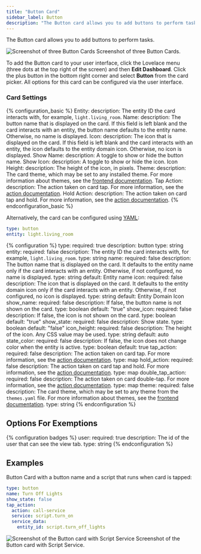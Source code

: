```yaml
---
title: "Button Card"
sidebar_label: Button
description: "The Button card allows you to add buttons to perform tasks."
---
```


The Button card allows you to add buttons to perform tasks.

<p class='img'>
<img src='/images/lovelace/lovelace_entity_button_card.png' alt='Screenshot of three Button Cards'>
Screenshot of three Button Cards.
</p>

To add the Button card to your user interface, click the Lovelace menu (three dots at the top right of the screen) and then **Edit Dashboard**. Click the plus button in the bottom right corner and select **Button** from the card picker. All options for this card can be configured via the user interface.

### Card Settings

{% configuration_basic %}
Entity:
  description: The entity ID the card interacts with, for example, `light.living_room`.
Name:
  description: The button name that is displayed on the card. If this field is left blank and the card interacts with an entity, the button name defaults to the entity name. Otherwise, no name is displayed.
Icon:
  description: The icon that is displayed on the card. If this field is left blank and the card interacts with an entity, the icon defaults to the entity domain icon. Otherwise, no icon is displayed.
Show Name:
  description: A toggle to show or hide the button name.
Show Icon:
  description: A toggle to show or hide the icon.
Icon Height:
  description: The height of the icon, in pixels.
Theme:
  description: The card theme, which may be set to any installed theme. For more information about themes, see the [frontend documentation](https://www.home-assistant.io/integrations/frontend/).
Tap Action:
  description: The action taken on card tap. For more information, see the [action documentation](/lovelace/actions/#tap-action).
Hold Action:
  description: The action taken on card tap and hold. For more information, see the [action documentation](/lovelace/actions/#hold-action).
{% endconfiguration_basic %}


Alternatively, the card can be configured using [YAML](https://www.home-assistant.io/lovelace/yaml-mode/):

```yaml
type: button
entity: light.living_room
```

{% configuration %}
type:
  required: true
  description: button
  type: string
entity:
  required: false
  description: The entity ID the card interacts with, for example, `light.living_room`.
  type: string
name:
  required: false
  description: The button name that is displayed on the card. It defaults to the entity name only if the card interacts with an entity. Otherwise, if not configured, no name is displayed.
  type: string
  default: Entity name
icon:
  required: false
  description: The icon that is displayed on the card. It defaults to the entity domain icon only if the card interacts with an entity. Otherwise, if not configured, no icon is displayed.
  type: string
  default: Entity Domain Icon
show_name:
  required: false
  description: If false, the button name is not shown on the card.
  type: boolean
  default: "true"
show_icon:
  required: false
  description: If false, the icon is not shown on the card.
  type: boolean
  default: "true"
show_state:
  required: false
  description: Show state.
  type: boolean
  default: "false"
icon_height:
  required: false
  description: The height of the icon. Any CSS value may be used.
  type: string
  default: auto
state_color:
  required: false
  description: If false, the icon does not change color when the entity is active.
  type: boolean
  default: true
tap_action:
  required: false
  description: The action taken on card tap. For more information, see the [action documentation](/lovelace/actions/#tap-action).
  type: map
hold_action:
  required: false
  description: The action taken on card tap and hold. For more information, see the [action documentation](/lovelace/actions/#hold-action).
  type: map
double_tap_action:
  required: false
  description: The action taken on card double-tap. For more information, see the [action documentation](/lovelace/actions/#double-tap-action).
  type: map
theme:
  required: false
  description: The card theme, which may be set to any theme from the `themes.yaml` file. For more information about themes, see the [frontend documentation](https://www.home-assistant.io/integrations/frontend/).
  type: string
{% endconfiguration %}

## Options For Exemptions

{% configuration badges %}
user:
  required: true
  description: The id of the user that can see the view tab.
  type: string
{% endconfiguration %}

## Examples

Button Card with a button name and a script that runs when card is tapped:

```yaml
type: button
name: Turn Off Lights
show_state: false
tap_action:
  action: call-service
  service: script.turn_on
  service_data:
    entity_id: script.turn_off_lights
```

<p class='img'>
<img src='/images/lovelace/lovelace_entity_button_complex_card.png' alt='Screenshot of the Button card with Script Service'>
Screenshot of the Button card with Script Service.
</p>
